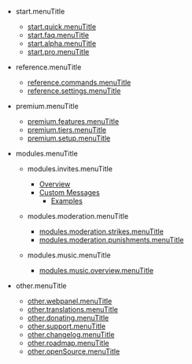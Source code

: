 - start.menuTitle

  - [start.quick.menuTitle](/nl/start.url/start.quick.url.md)
  - [start.faq.menuTitle](/nl/start.url/start.faq.url.md)
  - [start.alpha.menuTitle](/nl/start.url/start.alpha.url.md)
  - [start.pro.menuTitle](/nl/start.url/start.pro.url.md)

- reference.menuTitle

  - [reference.commands.menuTitle](/nl/reference.url/reference.commands.url.md)
  - [reference.settings.menuTitle](/nl/reference.url/reference.settings.url.md)

- premium.menuTitle

  - [premium.features.menuTitle](/nl/premium.url/premium.features.url.md)
  - [premium.tiers.menuTitle](/nl/premium.url/premium.tiers.url.md)
  - [premium.setup.menuTitle](/nl/premium.url/premium.setup.url.md)

- modules.menuTitle

  - modules.invites.menuTitle

    - [Overview](/nl/modules.url/modules.invites.url/commands.md)
    - [Custom Messages](/nl/modules.url/modules.invites.url/custom-messages.md)
      - [Examples](/nl/modules.url/modules.invites.url/examples.md)

  - modules.moderation.menuTitle

    - [modules.moderation.strikes.menuTitle](/nl/modules.url/modules.moderation.url/modules.moderation.strikes.url.md)
    - [modules.moderation.punishments.menuTitle](/nl/modules.url/modules.moderation.url/modules.moderation.punishments.url.md)

  - modules.music.menuTitle

    - [modules.music.overview.menuTitle](/nl/modules.url/modules.music.url/modules.music.overview.url.md)

- other.menuTitle

  - [other.webpanel.menuTitle](/nl/other.url/other.webpanel.url.md)
  - [other.translations.menuTitle](/nl/other.url/other.translations.url.md)
  - [other.donating.menuTitle](/nl/other.url/other.donating.url.md)
  - [other.support.menuTitle](/nl/other.url/other.support.url.md)
  - [other.changelog.menuTitle](/nl/other.url/other.changelog.url.md)
  - [other.roadmap.menuTitle](/nl/other.url/other.roadmap.url.md)
  - [other.openSource.menuTitle](/nl/other.url/other.openSource.url.md)
